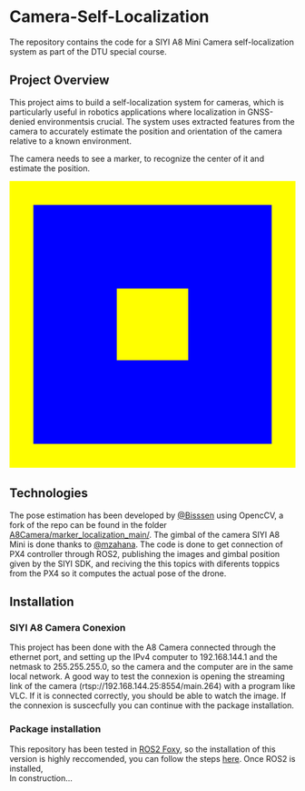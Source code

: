 # Camera-Self-Localization
The repository contains the code for a SIYI A8 Mini Camera self-localization system as part of the DTU special course.

## Project Overview
This project aims to build a self-localization system for cameras, which is particularly useful in robotics applications where localization in GNSS-denied environmentsis crucial. The system uses extracted features from the camera to accurately estimate the position and orientation of the camera relative to a known environment.

The camera needs to see a marker, to recognize the center of it and estimate the position. 

![Marker pattern recognized by the camera.](data/landmark_5_0.png)

## Technologies
The pose estimation has been developed by [@Bisssen](https://github.com/Bisssen) using OpencCV, a fork of the repo can be found in the folder [A8Camera/marker_localization_main/](A8Camera/marker_localization_main/). The gimbal of the camera SIYI A8 Mini is done thanks to [@mzahana](https://github.com/mzahana). The code is done to get connection of PX4 controller through ROS2, publishing the images and gimbal position given by the SIYI SDK, and reciving the this topics with diferents toppics from the PX4 so it computes the actual pose of the drone.

## Installation
### SIYI A8 Camera Conexion
This project has been done with the A8 Camera connected through the ethernet port, and setting up the IPv4 computer to 192.168.144.1 and the netmask to 255.255.255.0, so the camera and the computer are in the same local network. A good way to test the connexion is opening the streaming link of the camera (rtsp://192.168.144.25:8554/main.264) with a program like VLC. If it is connected correctly, you should be able to watch the image. If the connexion is suscecfully you can continue with the package installation.

### Package installation
This repository has been tested in [ROS2 Foxy](https://docs.ros.org/en/foxy/index.html), so the installation of this version is highly reccomended, you can follow the steps [here](https://docs.ros.org/en/foxy/Installation.html). Once ROS2 is installed,  
In construction...
